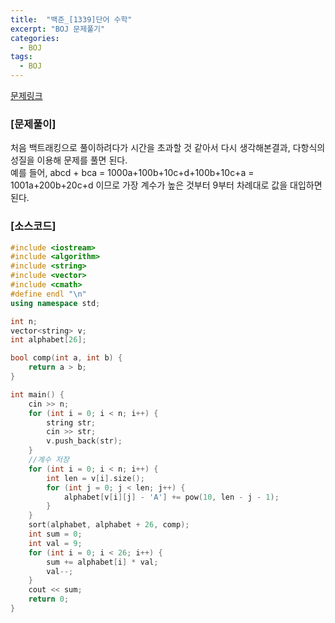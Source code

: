 ```yaml
---
title:  "백준_[1339]단어 수학"
excerpt: "BOJ 문제풀기"
categories:
  - BOJ
tags:
  - BOJ
---
```

[문제링크](https://www.acmicpc.net/problem/1339)
### [문제풀이]
처음 백트래킹으로 풀이하려다가 시간을 초과할 것 같아서 다시 생각해본결과, 다항식의 성질을 이용해 문제를 풀면 된다.  
예를 들어, abcd + bca = 1000a+100b+10c+d+100b+10c+a = 1001a+200b+20c+d 이므로 가장 계수가 높은 것부터 9부터 차례대로 값을 대입하면 된다.  

### [소스코드]
~~~cpp
#include <iostream>
#include <algorithm>
#include <string>
#include <vector>
#include <cmath>
#define endl "\n"
using namespace std;

int n;
vector<string> v;
int alphabet[26];

bool comp(int a, int b) {
	return a > b;
}

int main() {
	cin >> n;
	for (int i = 0; i < n; i++) {
		string str;
		cin >> str;
		v.push_back(str);
	}
	//계수 저장
	for (int i = 0; i < n; i++) {
		int len = v[i].size();
		for (int j = 0; j < len; j++) {
			alphabet[v[i][j] - 'A'] += pow(10, len - j - 1);
		}
	}
	sort(alphabet, alphabet + 26, comp);
	int sum = 0;
	int val = 9;
	for (int i = 0; i < 26; i++) {
		sum += alphabet[i] * val;
		val--;
	}
	cout << sum;
	return 0;
}
~~~